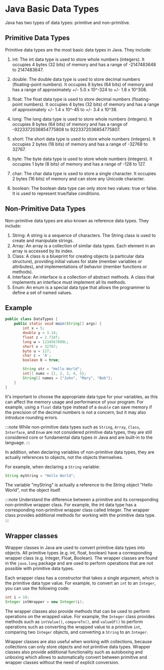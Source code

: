 # Java Basic Data Types

Java has two types of data types: primitive and non-primitive.

## Primitive Data Types

Primitive data types are the most basic data types in Java. They include:

1. int: The int data type is used to store whole numbers (integers). It occupies 4 bytes (32 bits) of memory and has a range of -2147483648 to 2147483647.

2. double: The double data type is used to store decimal numbers (floating-point numbers). It occupies 8 bytes (64 bits) of memory and has a range of approximately +/- 5.0 x 10^-324 to +/- 1.8 x 10^308.

3. float: The float data type is used to store decimal numbers (floating-point numbers). It occupies 4 bytes (32 bits) of memory and has a range of approximately +/- 1.4 x 10^-45 to +/- 3.4 x 10^38.

4. long: The long data type is used to store whole numbers (integers). It occupies 8 bytes (64 bits) of memory and has a range of -9223372036854775808 to 9223372036854775807.

5. short: The short data type is used to store whole numbers (integers). It occupies 2 bytes (16 bits) of memory and has a range of -32768 to 32767.

6. byte: The byte data type is used to store whole numbers (integers). It occupies 1 byte (8 bits) of memory and has a range of -128 to 127.

7. char: The char data type is used to store a single character. It occupies 2 bytes (16 bits) of memory and can store any Unicode character.

8. boolean: The boolean data type can only store two values: true or false. It is used to represent true/false conditions.

## Non-Primitive Data Types

Non-primitive data types are also known as reference data types. They include:

1. String: A string is a sequence of characters. The String class is used to create and manipulate strings.
2. Array: An array is a collection of similar data types. Each element in an array is accessed by its index.
3. Class: A class is a blueprint for creating objects (a particular data structure), providing initial values for state (member variables or attributes), and implementations of behavior (member functions or methods).
4. Interface: An interface is a collection of abstract methods. A class that implements an interface must implement all its methods.
5. Enum: An enum is a special data type that allows the programmer to define a set of named values.

## Example

```java
public class DataTypes {
    public static void main(String[] args) {
        int x = 5;
        double y = 3.14;
        float z = 2.718f;
        long w = 1234567890L;
        short v = 32767;
        byte u = 127;
        char c = 'A';
        boolean b = true;

        String str = "Hello World";
        int[] nums = {1, 2, 3, 4, 5};
        String[] names = {"John", "Mary", "Bob"};
    }
}
```

It's important to choose the appropriate data type for your variables, as this can affect the memory usage and performance of your program. For example, using a `float` data type instead of a `double` can save memory if the precision of the decimal numbers is not a concern, but it may also introduce rounding errors.

:::note
While non-primitive data types such as `String`, `Array`, `Class`, `Interface`, and `Enum` are not considered primitive data types, they are still considered core or fundamental data types in Java and are built-in to the language.
:::

In addition, when declaring variables of non-primitive data types, they are actually references to objects, not the objects themselves.

For example, when declaring a `String` variable:

```java
String myString = "Hello World";
```

The variable "myString" is actually a reference to the String object "Hello World", not the object itself.

:::note
Understand the difference between a primitive and its corresponding non-primitive wrapper class. For example, the int data type has a corresponding non-primitive wrapper class called Integer. The wrapper class provides additional methods for working with the primitive data type.
:::

## Wrapper classes

Wrapper classes in Java are used to convert primitive data types into objects. All primitive types (e.g. int, float, boolean) have a corresponding wrapper class (e.g. Integer, Float, Boolean). The wrapper classes are found in the `java.lang` package and are used to perform operations that are not possible with primitive data types.

Each wrapper class has a constructor that takes a single argument, which is the primitive data type value. For example, to convert an `int` to an `Integer`, you can use the following code:

```java
int i = 10;
Integer intWrapper = new Integer(i);
```

The wrapper classes also provide methods that can be used to perform operations on the wrapped value. For example, the `Integer` class provides methods such as `intValue()`, `compareTo()`, and `valueOf()` to perform operations such as converting the wrapped value to a primitive `int`, comparing two `Integer` objects, and converting a `String` to an `Integer`.

Wrapper classes are also useful when working with collections, because collections can only store objects and not primitive data types. Wrapper classes also provide additional functionality such as autoboxing and unboxing which allows to automatically convert between primitive and wrapper classes without the need of explicit conversion.
